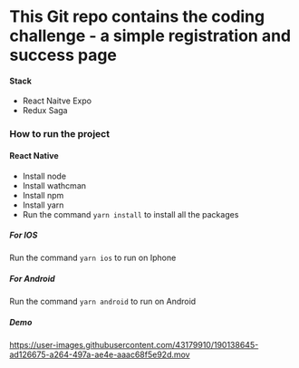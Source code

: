 # This Git repo contains the coding challenge - a simple registration and success page
#### Stack
- React Naitve Expo
- Redux Saga
### How to run the project

#### React Native

- Install node
- Install wathcman
- Install npm
- Install yarn
- Run the command `yarn install` to install all the packages

##### For IOS
Run the command `yarn ios` to run on Iphone

##### For Android
Run the command `yarn android` to run on Android


##### Demo

https://user-images.githubusercontent.com/43179910/190138645-ad126675-a264-497a-ae4e-aaac68f5e92d.mov

